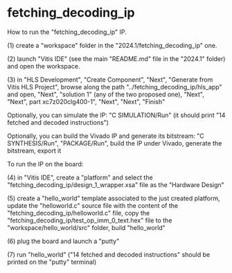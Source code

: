 # fetching_decoding_ip

How to run the "fetching_decoding_ip" IP.

(1) create a "workspace" folder in the "2024.1/fetching_decoding_ip" one.

(2) launch "Vitis IDE" (see the main "README.md" file in the "2024.1" folder) and open the workspace.

(3) in "HLS Development", "Create Component", "Next", "Generate from Vitis HLS Project", browse along the path "../fetching_decoding_ip/hls_app" and open, "Next", "solution 1" (any of the two proposed one), "Next", "Next", part xc7z020clg400-1", "Next", "Next", "Finish"

Optionally, you can simulate the IP: "C SIMULATION/Run" (it should print "14 fetched and decoded instructions")

Optionally, you can build the Vivado IP and generate its bitstream: "C SYNTHESIS/Run", "PACKAGE/Run", build the IP under Vivado, generate the bitstream, export it

To run the IP on the board:

(4) in "Vitis IDE", create a "platform" and select the "fetching_decoding_ip/design_1_wrapper.xsa" file as the "Hardware Design"

(5) create a "hello_world" template associated to the just created platform, update the "helloworld.c" source file with the content of the "fetching_decoding_ip/helloworld.c" file, copy the "fetching_decoding_ip/test_op_imm_0_text.hex" file to the "workspace/hello_world/src" folder, build "hello_world"

(6) plug the board and launch a "putty"

(7) run "hello_world" ("14 fetched and decoded instructions" should be printed on the "putty" terminal)
